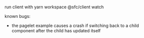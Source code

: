 run client with yarn workspace @sfc/client watch 

known bugs:
- the pagelet example causes a crash if switching back to a child component after the child has updated itself